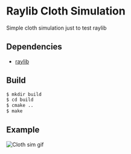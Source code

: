 # Raylib Cloth Simulation
Simple cloth simulation just to test raylib
## Dependencies
* [raylib](https://www.raylib.com/)
## Build
```bash
$ mkdir build
$ cd build
$ cmake ..
$ make
```
## Example
![Cloth sim gif](example/cloth.gif)